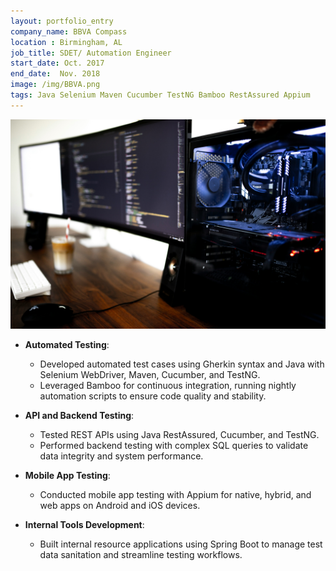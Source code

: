 ```yaml
---
layout: portfolio_entry
company_name: BBVA Compass
location : Birmingham, AL
job_title: SDET/ Automation Engineer
start_date: Oct. 2017
end_date:  Nov. 2018
image: /img/BBVA.png
tags: Java Selenium Maven Cucumber TestNG Bamboo RestAssured Appium
---
```


![Portfolio Item](/assets/img/caspar-camille-rubin-7SDoly3FV_0-unsplash.jpg)


- **Automated Testing**:
  - Developed automated test cases using Gherkin syntax and Java with Selenium WebDriver, Maven, Cucumber, and TestNG.
  - Leveraged Bamboo for continuous integration, running nightly automation scripts to ensure code quality and stability.

- **API and Backend Testing**:
  - Tested REST APIs using Java RestAssured, Cucumber, and TestNG.
  - Performed backend testing with complex SQL queries to validate data integrity and system performance.

- **Mobile App Testing**:
  - Conducted mobile app testing with Appium for native, hybrid, and web apps on Android and iOS devices.

- **Internal Tools Development**:
  - Built internal resource applications using Spring Boot to manage test data sanitation and streamline testing workflows.